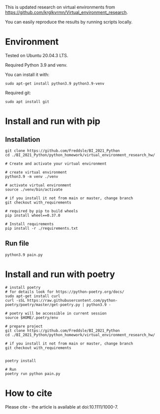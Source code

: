 This is updated research on virtual environments from https://github.com/krglkvrmn/Virtual_environment_research. 

You can easily reproduce the results by running scripts locally. 

# Environment

Tested on Ubuntu 20.04.3 LTS.

Required Python 3.9 and venv.

You can install it with:
```console
sudo apt-get install python3.9 python3.9-venv
```

Required git:
```console
sudo apt install git
```


# Install and run with pip
## Installation

```console
git clone https://github.com/Freddsle/BI_2021_Python
cd ./BI_2021_Python/python_homework/virtual_environment_research_hw/

# Create and activate your virtual environment

# create virtual environment
python3.9 -m venv ./venv

# activate virtual environment
source ./venv/bin/activate

# if you install it not from main or master, change branch
git checkout with_requirements

# required by pip to build wheels
pip install wheel==0.37.0 

# Install requirements
pip install -r ./requirements.txt
```

## Run file
```console
python3.9 pain.py
```

# Install and run with poetry
```console
# install poetry
# for details look for https://python-poetry.org/docs/
sudo apt-get install curl
curl -sSL https://raw.githubusercontent.com/python-poetry/poetry/master/get-poetry.py | python3.9 -

# poetry will be accessible in current session
source $HOME/.poetry/env

# prepare project
git clone https://github.com/Freddsle/BI_2021_Python
cd ./BI_2021_Python/python_homework/virtual_environment_research_hw/

# if you install it not from main or master, change branch
git checkout with_requirements


poetry install

# Run
poetry run python pain.py

```

# How to cite
Please cite - the article is available at doi:10.1111/1000-7.
